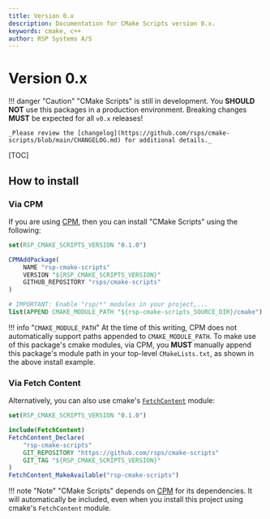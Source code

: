 ```yaml
---
title: Version 0.x
description: Documentation for CMake Scripts version 0.x.
keywords: cmake, c++
author: RSP Systems A/S
---
```


# Version 0.x

!!! danger "Caution"
    "CMake Scripts" is still in development. You **SHOULD NOT** use this packages in a production environment.
    Breaking changes **MUST** be expected for all `v0.x` releases!
    
    _Please review the [changelog](https://github.com/rsps/cmake-scripts/blob/main/CHANGELOG.md) for additional details._

[TOC]

## How to install

### Via CPM

If you are using [CPM](https://github.com/cpm-cmake/CPM.cmake), then you can install "CMake Scripts" using the following:

```cmake
set(RSP_CMAKE_SCRIPTS_VERSION "0.1.0")

CPMAddPackage(
    NAME "rsp-cmake-scripts"
    VERSION "${RSP_CMAKE_SCRIPTS_VERSION}"
    GITHUB_REPOSITORY "rsps/cmake-scripts"
)

# IMPORTANT: Enable "rsp/*" modules in your project,...
list(APPEND CMAKE_MODULE_PATH "${rsp-cmake-scripts_SOURCE_DIR}/cmake")
```

!!! info "`CMAKE_MODULE_PATH`"
    At the time of this writing, CPM does not automatically support paths appended to `CMAKE_MODULE_PATH`.
    To make use of this package's cmake modules, via CPM, you **MUST** manually append
    this package's module path in your top-level `CMakeLists.txt`, as shown in the above install example.

### Via Fetch Content

Alternatively, you can also use cmake's [`FetchContent`](https://cmake.org/cmake/help/latest/module/FetchContent.html) module:

```cmake
set(RSP_CMAKE_SCRIPTS_VERSION "0.1.0")

include(FetchContent)
FetchContent_Declare(
    "rsp-cmake-scripts"
    GIT_REPOSITORY "https://github.com/rsps/cmake-scripts"
    GIT_TAG "${RSP_CMAKE_SCRIPTS_VERSION}"
)
FetchContent_MakeAvailable("rsp-cmake-scripts")
```

!!! note "Note"
    "CMake Scripts" depends on [CPM](https://github.com/cpm-cmake/CPM.cmake) for its dependencies. It will
    automatically be included, even when you install this project using cmake's `FetchContent` module. 
